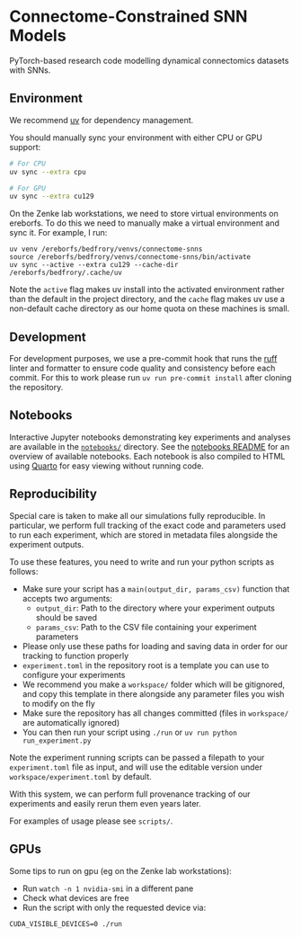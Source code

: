 # Connectome-Constrained SNN Models

PyTorch-based research code modelling dynamical connectomics datasets with SNNs.


## Environment

We recommend [uv](https://docs.astral.sh/uv/) for dependency management.

You should manually sync your environment with either CPU or GPU support:

```bash
# For CPU
uv sync --extra cpu

# For GPU
uv sync --extra cu129
```

On the Zenke lab workstations, we need to store virtual environments on ereborfs. To do this we need to manually make a virtual environment and sync it. For example, I run:

```
uv venv /ereborfs/bedfrory/venvs/connectome-snns
source /ereborfs/bedfrory/venvs/connectome-snns/bin/activate
uv sync --active --extra cu129 --cache-dir /ereborfs/bedfrory/.cache/uv
```

Note the `active` flag makes uv install into the activated environment rather than the default in the project directory, and the `cache` flag makes uv use a non-default cache directory as our home quota on these machines is small.

## Development

For development purposes, we use a pre-commit hook that runs the [ruff](https://docs.astral.sh/ruff/) linter and formatter to ensure code quality and consistency before each commit.
For this to work please run `uv run pre-commit install` after cloning the repository.

## Notebooks

Interactive Jupyter notebooks demonstrating key experiments and analyses are available in the [`notebooks/`](notebooks/) directory. See the [notebooks README](notebooks/README.md) for an overview of available notebooks. Each notebook is also compiled to HTML using [Quarto](https://quarto.org/) for easy viewing without running code.

## Reproducibility

Special care is taken to make all our simulations fully reproducible. In particular, we perform full tracking of the exact code and parameters used to run each experiment, which are stored in metadata files alongside the experiment outputs.

To use these features, you need to write and run your python scripts as follows:

* Make sure your script has a `main(output_dir, params_csv)` function that accepts two arguments:
  - `output_dir`: Path to the directory where your experiment outputs should be saved
  - `params_csv`: Path to the CSV file containing your experiment parameters
* Please only use these paths for loading and saving data in order for our tracking to function properly
* `experiment.toml` in the repository root is a template you can use to configure your experiments
* We recommend you make a `workspace/` folder which will be gitignored, and copy this template in there alongside any parameter files you wish to modify on the fly
* Make sure the repository has all changes committed (files in `workspace/` are automatically ignored)
* You can then run your script using `./run` or `uv run python run_experiment.py`

Note the experiment running scripts can be passed a filepath to your `experiment.toml` file as input, and will use the editable version under `workspace/experiment.toml` by default.

With this system, we can perform full provenance tracking of our experiments and easily rerun them even years later.

For examples of usage please see `scripts/`.

## GPUs

Some tips to run on gpu (eg on the Zenke lab workstations):

* Run `watch -n 1 nvidia-smi` in a different pane
* Check what devices are free
* Run the script with only the requested device via:
```
CUDA_VISIBLE_DEVICES=0 ./run
```